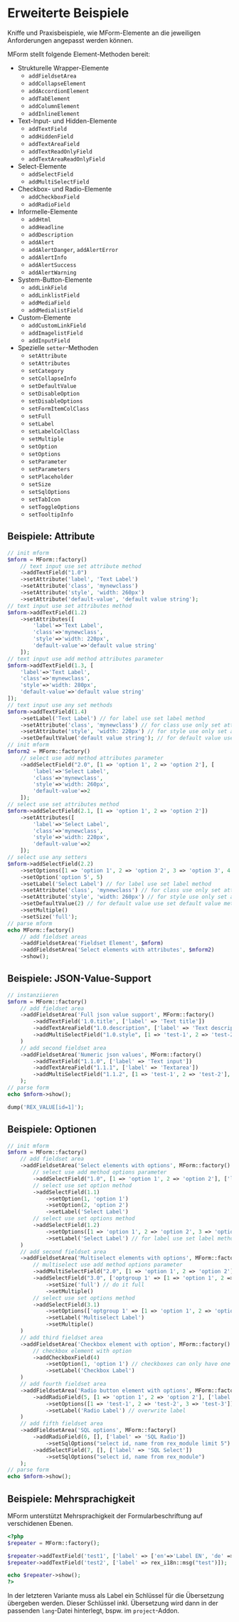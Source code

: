 # Erweiterte Beispiele

Kniffe und Praxisbeispiele, wie MForm-Elemente an die jeweiligen Anforderungen angepasst werden können.

MForm stellt folgende Element-Methoden bereit:

- Strukturelle Wrapper-Elemente
  - `addFieldsetArea`
  - `addCollapseElement`
  - `addAccordionElement`
  - `addTabElement`
  - `addColumnElement`
  - `addInlineElement`
- Text-Input- und Hidden-Elemente
  - `addTextField`
  - `addHiddenField`
  - `addTextAreaField`
  - `addTextReadOnlyField`
  - `addTextAreaReadOnlyField`
- Select-Elemente
  - `addSelectField`
  - `addMultiSelectField`
- Checkbox- und Radio-Elemente
  - `addCheckboxField`
  - `addRadioField`
- Informelle-Elemente
  - `addHtml`
  - `addHeadline`
  - `addDescription`
  - `addAlert`
  - `addAlertDanger`, `addAlertError`
  - `addAlertInfo`
  - `addAlertSuccess`
  - `addAlertWarning`
- System-Button-Elemente
  - `addLinkField`
  - `addLinklistField`
  - `addMediaField`
  - `addMedialistField`
- Custom-Elemente
  - `addCustomLinkField`
  - `addImagelistField`
  - `addInputField`
- Spezielle `setter`-Methoden
  - `setAttribute`
  - `setAttributes`
  - `setCategory`
  - `setCollapseInfo`
  - `setDefaultValue`
  - `setDisableOption`
  - `setDisableOptions`
  - `setFormItemColClass`
  - `setFull`
  - `setLabel`
  - `setLabelColClass`
  - `setMultiple`
  - `setOption`
  - `setOptions`
  - `setParameter`
  - `setParameters`
  - `setPlaceholder`
  - `setSize`
  - `setSqlOptions`
  - `setTabIcon`
  - `setToggleOptions`
  - `setTooltipInfo`

## Beispiele: Attribute

```php
// init mform
$mform = MForm::factory()
    // text input use set attribute method
    ->addTextField("1.0")
    ->setAttribute('label', 'Text Label')
    ->setAttribute('class', 'mynewclass')
    ->setAttribute('style', 'width: 260px')
    ->setAttribute('default-value', 'default value string');
// text input use set attributes method
$mform->addTextField(1.2)
    ->setAttributes([
        'label'=>'Text Label',
        'class'=>'mynewclass',
        'style'=>'width: 220px',
        'default-value'=>'default value string'
    ]);
// text input use add method attributes parameter
$mform->addTextField(1.3, [
    'label'=>'Text Label',
    'class'=>'mynewclass',
    'style'=>'width: 280px',
    'default-value'=>'default value string'
]);
// text input use any set methods
$mform->addTextField(1.4)
    ->setLabel('Text Label') // for label use set label method
    ->setAttribute('class', 'mynewclass') // for class use only set attribute method
    ->setAttribute('style', 'width: 220px') // for style use only set attribute method
    ->setDefaultValue('default value string'); // for default value use set default value method
// init mform
$mform2 = MForm::factory()
    // select use add method attributes parameter
    ->addSelectField("2.0", [1 => 'option 1', 2 => 'option 2'], [
        'label'=>'Select Label',
        'class'=>'mynewclass',
        'style'=>'width: 260px',
        'default-value'=>2
    ]);
// select use set attributes method
$mform->addSelectField(2.1, [1 => 'option 1', 2 => 'option 2'])
    ->setAttributes([
        'label'=>'Select Label',
        'class'=>'mynewclass',
        'style'=>'width: 220px',
        'default-value'=>2
    ]);
// select use any setters
$mform->addSelectField(2.2)
    ->setOptions([1 => 'option 1', 2 => 'option 2', 3 => 'option 3', 4 => 'option 4']) // for options set options method
    ->setOption('option 5', 5)
    ->setLabel('Select Label') // for label use set label method
    ->setAttribute('class', 'mynewclass') // for class use only set attribute method
    ->setAttribute('style', 'width: 260px') // for style use only set attribute method
    ->setDefaultValue(2) // for default value use set default value method
    ->setMultiple()
    ->setSize('full');
// parse mform
echo MForm::factory()
    // add fieldset areas
    ->addFieldsetArea('Fieldset Element', $mform)
    ->addFieldsetArea('Select elements with attributes', $mform2)
    ->show();
```

## Beispiele: JSON-Value-Support

```php
// instanziieren
$mform = MForm::factory()
    // add fieldset area
    ->addFieldsetArea('Full json value support', MForm::factory()
        ->addTextField('1.0.title', ['label' => 'Text title'])
        ->addTextAreaField("1.0.description", ['label' => 'Text description'])
        ->addMultiSelectField("1.0.style", [1 => 'test-1', 2 => 'test-2'], ['label' => 'Multiselect style'])
    )
    // add second fieldset area
    ->addFieldsetArea('Numeric json values', MForm::factory()
        ->addTextField("1.1.0", ['label' => 'Text input'])
        ->addTextAreaField("1.1.1", ['label' => 'Textarea'])
        ->addMultiSelectField("1.1.2", [1 => 'test-1', 2 => 'test-2'], ['label' => 'Multiselect'])
    );
// parse form
echo $mform->show();
```

```php
dump('REX_VALUE[id=1]');
```

## Beispiele: Optionen

```php
// init mform
$mform = MForm::factory()
    // add fieldset area
    ->addFieldsetArea('Select elements with options', MForm::factory()
        // select use add method options parameter
        ->addSelectField("1.0", [1 => 'option 1', 2 => 'option 2'], ['label'=>'Select Label'])
        // select use set option method
        ->addSelectField(1.1)
            ->setOption(1, 'option 1')
            ->setOption(2, 'option 2')
            ->setLabel('Select Label')
        // select use set options method
        ->addSelectField(1.2)
            ->setOptions([1 => 'option 1', 2 => 'option 2', 3 => 'option 3', 4 => 'option 4']) // for options set options method
            ->setLabel('Select Label') // for label use set label method
    )
    // add second fieldset area
    ->addFieldsetArea('Multiselect elements with options', MForm::factory()
        // multiselect use add method options parameter
        ->addMultiSelectField("2.0", [1 => 'option 1', 2 => 'option 2'], ['label'=>'Multiselect Label'])
        ->addSelectField("3.0", ['optgroup 1' => [1 => 'option 1', 2 => 'option 2'], 'optgroup 2' => [3 => 'option 3', 4 => 'option 4']], ['label'=>'Multiselect Label'])
            ->setSize('full') // do it full
            ->setMultiple()
        // select use set options method
        ->addSelectField(3.1)
            ->setOptions(['optgroup 1' => [1 => 'option 1', 2 => 'option 2'], 'optgroup 2' => [3 => 'option 3', 4 => 'option 4']]) // for options set options method
            ->setLabel('Multiselect Label')
            ->setMultiple()
    )
    // add third fieldset area
    ->addFieldsetArea('Checkbox element with option', MForm::factory()
        // checkbox element with option
        ->addCheckboxField(4)
            ->setOption(1, 'option 1') // checkboxes can only have one option
            ->setLabel('Checkbox Label')
    )
    // add fourth fieldset area
    ->addFieldsetArea('Radio button element with options', MForm::factory()
        ->addRadioField(5, [1 => 'option 1', 2 => 'option 2'], ['label' => 'Radio Buttons'])
            ->setOptions([1 => 'test-1', 2 => 'test-2', 3 => 'test-3']) // overwrite options
            ->setLabel('Radio Label') // overwrite label
    )
    // add fifth fieldset area
    ->addFieldsetArea('SQL options', MForm::factory()
        ->addRadioField(6, [], ['label' => 'SQL Radio'])
            ->setSqlOptions("select id, name from rex_module limit 5")
        ->addSelectField(7, [], ['label' => 'SQL Select'])
            ->setSqlOptions("select id, name from rex_module")
    );
// parse form
echo $mform->show();
```

## Beispiele: Mehrsprachigkeit

MForm unterstützt Mehrsprachigkeit der Formularbeschriftung auf verschidenen Ebenen.

```php
<?php
$repeater = MForm::factory();

$repeater->addTextField('test1', ['label' => ['en'=>'Label EN', 'de' => 'Label DE']]);
$repeater->addTextField('test2', ['label' => rex_i18n::msg("test")]);

echo $repeater->show();
?>
```

In der letzteren Variante muss als Label ein Schlüssel für die Übersetzung übergeben werden. Dieser Schlüssel inkl. Übersetzung wird dann in der passenden `lang`-Datei hinterlegt, bspw. im `project`-Addon.
